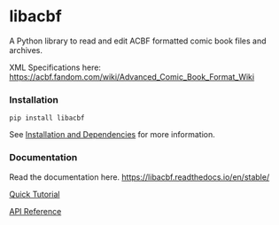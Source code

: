 # libacbf

A Python library to read and edit ACBF formatted comic book files and archives.

XML Specifications here: https://acbf.fandom.com/wiki/Advanced_Comic_Book_Format_Wiki

### Installation

```
pip install libacbf
```

See [Installation and Dependencies](https://libacbf.readthedocs.io/en/stable/install.html) for more information.

### Documentation

Read the documentation here.
https://libacbf.readthedocs.io/en/stable/

[Quick Tutorial](https://libacbf.readthedocs.io/en/stable/tutorial.html)

[API Reference](https://libacbf.readthedocs.io/en/stable/libacbf.html)
